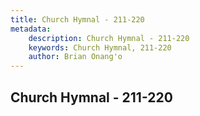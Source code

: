 ```yaml
---
title: Church Hymnal - 211-220
metadata:
    description: Church Hymnal - 211-220
    keywords: Church Hymnal, 211-220
    author: Brian Onang'o
---
```



## Church Hymnal - 211-220
  